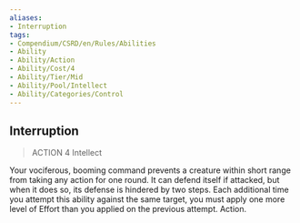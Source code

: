 ```yaml
---
aliases:
- Interruption
tags:
- Compendium/CSRD/en/Rules/Abilities
- Ability
- Ability/Action
- Ability/Cost/4
- Ability/Tier/Mid
- Ability/Pool/Intellect
- Ability/Categories/Control
---
```


  
## Interruption  
>ACTION 4  Intellect  
  
Your vociferous, booming command prevents a creature within short range from taking any action for one round. It can defend itself if attacked, but when it does so, its defense is hindered by two steps. Each additional time you attempt this ability against the same target, you must apply one more level of Effort than you applied on the previous attempt. Action.